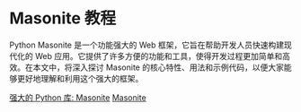 # Masonite 教程

<show-structure depth="2"/>

Python Masonite 是一个功能强大的 Web 框架，它旨在帮助开发人员快速构建现代化的 Web 应用。它提供了许多方便的功能和工具，使得开发过程更加简单和高效。在本文中，将深入探讨 Masonite 的核心特性、用法和示例代码，以便大家能够更好地理解和利用这个强大的框架。


<seealso>
<category ref="ref_docs">
    <a href="https://mp.weixin.qq.com/s/mUux0BHju92snGI3dXQZ1A">强大的 Python 库: Masonite</a>
</category>
<category ref="ref_github">
    <a href="https://github.com/MasoniteFramework/masonite">Masonite</a>
</category>
<category ref="ref_issues"></category>
<category ref="ref_hf"></category>
<category ref="ref_ms"></category>
</seealso>